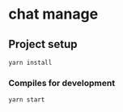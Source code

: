 # chat manage

## Project setup
```
yarn install
```

### Compiles for development
```
yarn start
```

